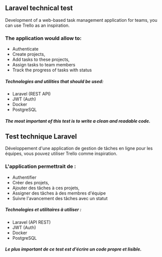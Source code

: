 ## Laravel technical test
Development of a web-based task management application for teams, you can use Trello as an inspiration.

### The application would allow to:

* Authenticate
* Create projects,
* Add tasks to these projects,
* Assign tasks to team members
* Track the progress of tasks with status

##### Technologies and utilities that should be used:

* Laravel (REST API)
* JWT (Auth)
* Docker
* PostgreSQL

##### The most important of this test is to write a clean and readable code.


## Test technique Laravel
Développement d'une application de gestion de tâches en ligne pour les équipes, vous pouvez utiliser Trello comme inspiration.

### L'application permettrait de :

* Authentifier
* Créer des projets,
* Ajouter des tâches à ces projets,
* Assigner des tâches à des membres d'équipe
* Suivre l'avancement des tâches avec un statut

##### Technologies et utilitaires à utiliser :

* Laravel (API REST)
* JWT (Auth)
* Docker
* PostgreSQL

##### Le plus important de ce test est d'écrire un code propre et lisible.

